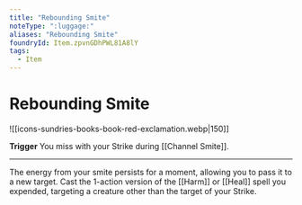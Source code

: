 ```yaml
---
title: "Rebounding Smite"
noteType: ":luggage:"
aliases: "Rebounding Smite"
foundryId: Item.zpvnGDhPWL81A8lY
tags:
  - Item
---
```


# Rebounding Smite
![[icons-sundries-books-book-red-exclamation.webp|150]]

**Trigger** You miss with your Strike during [[Channel Smite]].

* * *

The energy from your smite persists for a moment, allowing you to pass it to a new target. Cast the 1-action version of the [[Harm]] or [[Heal]] spell you expended, targeting a creature other than the target of your Strike.
